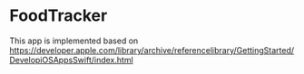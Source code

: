 # FoodTracker
This app is implemented based on https://developer.apple.com/library/archive/referencelibrary/GettingStarted/DevelopiOSAppsSwift/index.html

